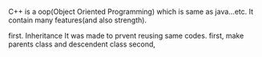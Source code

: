 
C++ is a oop(Object Oriented Programming) which is same as java...etc.
It contain many features(and also strength).

first. Inheritance
	It was made to prvent reusing same codes.
	first, make parents class and descendent class
	second, 